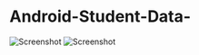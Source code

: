 # Android-Student-Data-

![Screenshot](https://raw.githubusercontent.com/Shubham22Pandey/Android-Student-Data-/main/screenshot/1.JPG?token=ANQLMXIKR2B3AJWFUHVZ5KDAC72SW)
![Screenshot](https://raw.githubusercontent.com/Shubham22Pandey/Android-Student-Data-/main/screenshot/2.JPG?token=ANQLMXJA5NF4HUDG5TXUAWLAC73AW)
